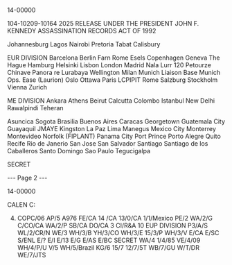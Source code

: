 14-00000

104-10209-10164 2025 RELEASE UNDER THE PRESIDENT JOHN F. KENNEDY ASSASSINATION RECORDS ACT OF 1992

Johannesburg
Lagos
Nairobi
Pretoria
Tabat
Calisbury

EUR DIVISION
Barcelona
Berlin
Farn
Rome
Esels
Copenhagen
Geneva
The Hague
Hamburg
Helsinki
Lisbon
London
Madrid
Nala Lurr
120
Petourze
Chinave
Panora
re
Lurabaya
Wellington
Milan
Munich Liaison Base
Munich Ops. Ease (Laurion)
Oslo
Ottawa
Paris
LCPIPIT
Rome
Salzburg
Stockholm
Vienna
Zurich

ME DIVISION
Ankara
Athens
Beirut
Calcutta
Colombo
Istanbul
New Delhi
Rawalpindi
Teheran

Asuncica
Sogota
Brasilia
Buenos Aires
Caracas
Georgetown
Guatemala City
Guayaquil
JMAYE
Kingston
La Paz
Lima
Manegus
Mexico City
Monterrey
Montevideo
Norfolk (FIPLANT)
Panama City
Port Prince
Porto Alegre
Quito
Recife
Rio de Janerio
San Jose
San Salvador
Santiago
Santiago de los Caballeros
Santo Domingo
Sao Paulo
Tegucigalpa

SECRET

--- Page 2 ---

14-00000

CALEN
C:

4. COPC/06
AP/5
A976
FE/CA
14
/CA
13/0/CA
1/1/Mexico
PE/2
WA/2/G
C/CO/CA
WA/2/P
SB/CA
DO/CA 3
CI/R&A 10
EUP DIVISION
P3/A/S
WL/2/CR/N
WE/3
WH/3/B
YH/3/CO
WH/3/E
15/3/P
WH/3/V
E/CA
E/SC
S/ENL
E/?
E/I
E/13
E/G
E/AS
E/BC
SECRET
WA/4
1/4/85
VE/4/09
WH/4/P/U
V/5
WH/5/Brazil
KG/6
15/7
12/7/5T
WB/7/GU
W/T/DR
WE/7/JTS
